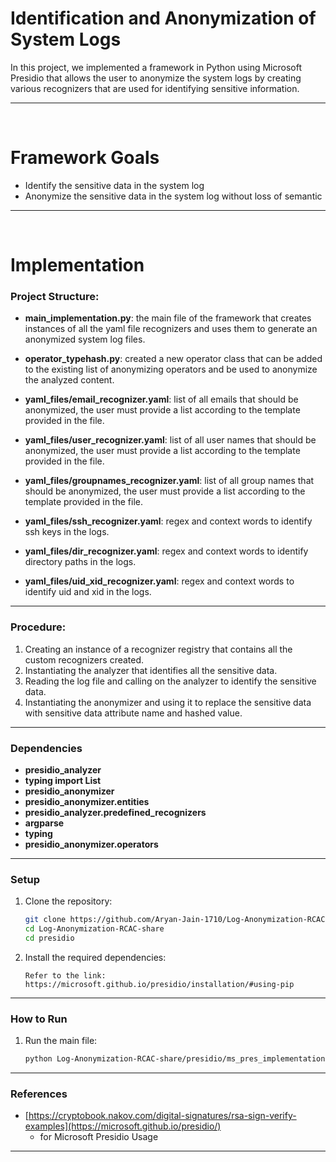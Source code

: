 # Identification and Anonymization of System Logs

In this project, we implemented a framework in Python using Microsoft Presidio that allows the user to anonymize the system logs by creating various recognizers that are used for identifying sensitive information.

---

<br/>

# Framework Goals
- Identify the sensitive data in the system log
- Anonymize the sensitive data in the system log without loss of semantic

---

<br/>


# Implementation


### Project Structure:

- **main_implementation.py**: the main file of the framework that creates instances of all the yaml file recognizers and uses them to generate an anonymized system log files.
- **operator_typehash.py**: created a new operator class that can be added to the existing list of anonymizing operators and be used to anonymize the analyzed content.
- **yaml_files/email_recognizer.yaml**: list of all emails that should be anonymized, the user must provide a list according to the template provided in the file.
- **yaml_files/user_recognizer.yaml**: list of all user names that should be anonymized, the user must provide a list according to the template provided in the file.
- **yaml_files/groupnames_recognizer.yaml**: list of all group names that should be anonymized, the user must provide a list according to the template provided in the file.

- **yaml_files/ssh_recognizer.yaml**: regex and context words to identify ssh keys in the logs.
- **yaml_files/dir_recognizer.yaml**: regex and context words to identify directory paths in the logs.
- **yaml_files/uid_xid_recognizer.yaml**: regex and context words to identify uid and xid in the logs.

---

### Procedure:

1. Creating an instance of a recognizer registry that contains all the custom recognizers created.
2. Instantiating the analyzer that identifies all the sensitive data.
3. Reading the log file and calling on the analyzer to identify the sensitive data.
4. Instantiating the anonymizer and using it to replace the sensitive data with sensitive data attribute name and hashed value.

---
### Dependencies
- **presidio_analyzer**
- **typing import List**
- **presidio_anonymizer**
- **presidio_anonymizer.entities**
- **presidio_analyzer.predefined_recognizers**
- **argparse**
- **typing**
- **presidio_anonymizer.operators**

---
### Setup

1. Clone the repository:

    ```bash
    git clone https://github.com/Aryan-Jain-1710/Log-Anonymization-RCAC-share.git
    cd Log-Anonymization-RCAC-share
    cd presidio
    ```

2. Install the required dependencies:

   ```
   Refer to the link:
   https://microsoft.github.io/presidio/installation/#using-pip
   ```


---
### How to Run

1. Run the main file:

    ```bash
    python Log-Anonymization-RCAC-share/presidio/ms_pres_implementation.py -i <input_sys_log_name> -o <output_file_name>
    ```


---
### References

-  [https://cryptobook.nakov.com/digital-signatures/rsa-sign-verify-examples](https://microsoft.github.io/presidio/)
   - for Microsoft Presidio Usage
---
